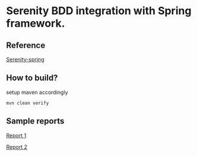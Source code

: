 # Serenity BDD integration with Spring framework.

## Reference
  [Serenity-spring](http://thucydides.info/docs/serenity-staging/#_integrating_with_spring)
  
## How to build?  

  setup maven accordingly  
  
  ```mvn clean verify```
  
## Sample reports  

  [Report 1](reports/reports1.PNG)
  
  [Report 2](reports/reports2.PNG)
    